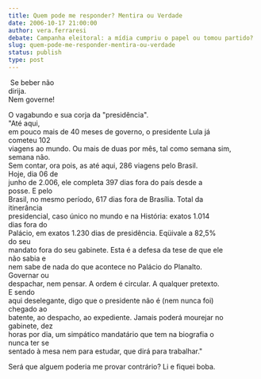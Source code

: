 ```yaml
---
title: Quem pode me responder? Mentira ou Verdade
date: 2006-10-17 21:00:00
author: vera.ferraresi
debate: Campanha eleitoral: a mídia cumpriu o papel ou tomou partido?
slug: quem-pode-me-responder-mentira-ou-verdade
status: publish 
type: post
---
```


 Se beber não  
dirija.   
Nem governe! 


O vagabundo e sua corja da "presidência".  
"Até aqui,   
em pouco mais de 40 meses de governo, o presidente Lula já  
cometeu 102   
viagens ao mundo. Ou mais de duas por mês, tal como semana sim,  
semana não.   
Sem contar, ora pois, as até aqui, 286 viagens pelo Brasil.  
Hoje, dia 06 de   
junho de 2.006, ele completa 397 dias fora do país desde a  
posse. E pelo   
Brasil, no mesmo período, 617 dias fora de Brasília. Total da  
itinerância   
presidencial, caso único no mundo e na História: exatos 1.014  
dias fora do   
Palácio, em exatos 1.230 dias de presidência. Eqüivale a 82,5%  
do seu   
mandato fora do seu gabinete. Esta é a defesa da tese de que ele  
não sabia e   
nem sabe de nada do que acontece no Palácio do Planalto.  
Governar ou   
despachar, nem pensar. A ordem é circular. A qualquer pretexto.  
E sendo   
aqui deselegante, digo que o presidente não é (nem nunca foi)  
chegado ao   
batente, ao despacho, ao expediente. Jamais poderá mourejar no  
gabinete, dez   
horas por dia, um simpático mandatário que tem na biografia o  
nunca ter se   
sentado à mesa nem para estudar, que dirá para trabalhar."


Será que alguem poderia me provar contrário? Li e fiquei boba.


